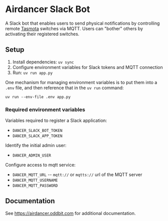 # Airdancer Slack Bot

A Slack bot that enables users to send physical notifications by controlling remote [Tasmota] switches via MQTT. Users can "bother" others by activating their registered switches.

[tasmota]: https://tasmota.github.io/docs/

## Setup

1. Install dependencies: `uv sync`
2. Configure environment variables for Slack tokens and MQTT connection
3. Run: `uv run app.py`

One mechanism for managing environment variables is to put them into a `.env` file, and then reference that in the `uv run` command:

```
uv run --env-file .env app.py
```

### Required environment variables

Variables required to register a Slack application:

- `DANCER_SLACK_BOT_TOKEN`
- `DANCER_SLACK_APP_TOKEN`

Identify the initial admin user:

- `DANCER_ADMIN_USER`

Configure access to mqtt service:

- `DANCER_MQTT_URL` -- `mqtt://` or `mqtts://` url of the MQTT server
- `DANCER_MQTT_USERNAME`
- `DANCER_MQTT_PASSWORD`

## Documentation

See <https://airdancer.oddbit.com> for additional documentation.
